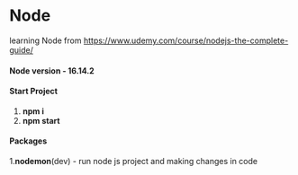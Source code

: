 # Node
learning Node from https://www.udemy.com/course/nodejs-the-complete-guide/

#### Node version - 16.14.2

#### Start Project
1. **npm i**    
2. **npm start**

#### Packages
1.**nodemon**(dev) - run node js project and making changes in code